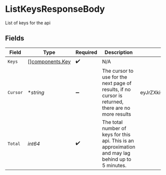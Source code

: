 # ListKeysResponseBody

List of keys for the api


## Fields

| Field                                                                                               | Type                                                                                                | Required                                                                                            | Description                                                                                         | Example                                                                                             |
| --------------------------------------------------------------------------------------------------- | --------------------------------------------------------------------------------------------------- | --------------------------------------------------------------------------------------------------- | --------------------------------------------------------------------------------------------------- | --------------------------------------------------------------------------------------------------- |
| `Keys`                                                                                              | [][components.Key](../../models/components/key.md)                                                  | :heavy_check_mark:                                                                                  | N/A                                                                                                 |                                                                                                     |
| `Cursor`                                                                                            | **string*                                                                                           | :heavy_minus_sign:                                                                                  | The cursor to use for the next page of results, if no cursor is returned, there are no more results | eyJrZXkiOiJrZXlfMTIzNCJ9                                                                            |
| `Total`                                                                                             | *int64*                                                                                             | :heavy_check_mark:                                                                                  | The total number of keys for this api. This is an approximation and may lag behind up to 5 minutes. |                                                                                                     |